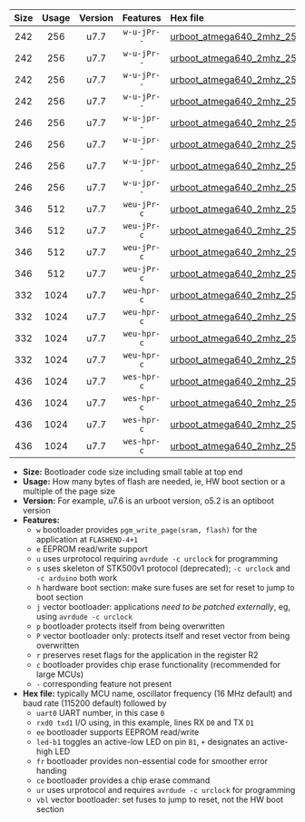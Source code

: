 |Size|Usage|Version|Features|Hex file|
|:-:|:-:|:-:|:-:|:--|
|242|256|u7.7|`w-u-jPr--`|[urboot_atmega640_2mhz_250000bps_uart0_rxe0_txe1_led+b7_ur_vbl.hex](https://raw.githubusercontent.com/stefanrueger/urboot.hex/main/cores/megacore/atmega640/fcpu_2mhz/250000_bps/urboot_atmega640_2mhz_250000bps_uart0_rxe0_txe1_led+b7_ur_vbl.hex)|
|242|256|u7.7|`w-u-jPr--`|[urboot_atmega640_2mhz_250000bps_uart1_rxd2_txd3_led+b7_ur_vbl.hex](https://raw.githubusercontent.com/stefanrueger/urboot.hex/main/cores/megacore/atmega640/fcpu_2mhz/250000_bps/urboot_atmega640_2mhz_250000bps_uart1_rxd2_txd3_led+b7_ur_vbl.hex)|
|242|256|u7.7|`w-u-jPr--`|[urboot_atmega640_2mhz_250000bps_uart2_rxh0_txh1_led+b7_ur_vbl.hex](https://raw.githubusercontent.com/stefanrueger/urboot.hex/main/cores/megacore/atmega640/fcpu_2mhz/250000_bps/urboot_atmega640_2mhz_250000bps_uart2_rxh0_txh1_led+b7_ur_vbl.hex)|
|242|256|u7.7|`w-u-jPr--`|[urboot_atmega640_2mhz_250000bps_uart3_rxj0_txj1_led+b7_ur_vbl.hex](https://raw.githubusercontent.com/stefanrueger/urboot.hex/main/cores/megacore/atmega640/fcpu_2mhz/250000_bps/urboot_atmega640_2mhz_250000bps_uart3_rxj0_txj1_led+b7_ur_vbl.hex)|
|246|256|u7.7|`w-u-jpr--`|[urboot_atmega640_2mhz_250000bps_uart0_rxe0_txe1_led+b7_fr_ur_vbl.hex](https://raw.githubusercontent.com/stefanrueger/urboot.hex/main/cores/megacore/atmega640/fcpu_2mhz/250000_bps/urboot_atmega640_2mhz_250000bps_uart0_rxe0_txe1_led+b7_fr_ur_vbl.hex)|
|246|256|u7.7|`w-u-jpr--`|[urboot_atmega640_2mhz_250000bps_uart1_rxd2_txd3_led+b7_fr_ur_vbl.hex](https://raw.githubusercontent.com/stefanrueger/urboot.hex/main/cores/megacore/atmega640/fcpu_2mhz/250000_bps/urboot_atmega640_2mhz_250000bps_uart1_rxd2_txd3_led+b7_fr_ur_vbl.hex)|
|246|256|u7.7|`w-u-jpr--`|[urboot_atmega640_2mhz_250000bps_uart2_rxh0_txh1_led+b7_fr_ur_vbl.hex](https://raw.githubusercontent.com/stefanrueger/urboot.hex/main/cores/megacore/atmega640/fcpu_2mhz/250000_bps/urboot_atmega640_2mhz_250000bps_uart2_rxh0_txh1_led+b7_fr_ur_vbl.hex)|
|246|256|u7.7|`w-u-jpr--`|[urboot_atmega640_2mhz_250000bps_uart3_rxj0_txj1_led+b7_fr_ur_vbl.hex](https://raw.githubusercontent.com/stefanrueger/urboot.hex/main/cores/megacore/atmega640/fcpu_2mhz/250000_bps/urboot_atmega640_2mhz_250000bps_uart3_rxj0_txj1_led+b7_fr_ur_vbl.hex)|
|346|512|u7.7|`weu-jPr-c`|[urboot_atmega640_2mhz_250000bps_uart0_rxe0_txe1_ee_led+b7_fr_ce_ur_vbl.hex](https://raw.githubusercontent.com/stefanrueger/urboot.hex/main/cores/megacore/atmega640/fcpu_2mhz/250000_bps/urboot_atmega640_2mhz_250000bps_uart0_rxe0_txe1_ee_led+b7_fr_ce_ur_vbl.hex)|
|346|512|u7.7|`weu-jPr-c`|[urboot_atmega640_2mhz_250000bps_uart1_rxd2_txd3_ee_led+b7_fr_ce_ur_vbl.hex](https://raw.githubusercontent.com/stefanrueger/urboot.hex/main/cores/megacore/atmega640/fcpu_2mhz/250000_bps/urboot_atmega640_2mhz_250000bps_uart1_rxd2_txd3_ee_led+b7_fr_ce_ur_vbl.hex)|
|346|512|u7.7|`weu-jPr-c`|[urboot_atmega640_2mhz_250000bps_uart2_rxh0_txh1_ee_led+b7_fr_ce_ur_vbl.hex](https://raw.githubusercontent.com/stefanrueger/urboot.hex/main/cores/megacore/atmega640/fcpu_2mhz/250000_bps/urboot_atmega640_2mhz_250000bps_uart2_rxh0_txh1_ee_led+b7_fr_ce_ur_vbl.hex)|
|346|512|u7.7|`weu-jPr-c`|[urboot_atmega640_2mhz_250000bps_uart3_rxj0_txj1_ee_led+b7_fr_ce_ur_vbl.hex](https://raw.githubusercontent.com/stefanrueger/urboot.hex/main/cores/megacore/atmega640/fcpu_2mhz/250000_bps/urboot_atmega640_2mhz_250000bps_uart3_rxj0_txj1_ee_led+b7_fr_ce_ur_vbl.hex)|
|332|1024|u7.7|`weu-hpr-c`|[urboot_atmega640_2mhz_250000bps_uart0_rxe0_txe1_ee_led+b7_fr_ce_ur.hex](https://raw.githubusercontent.com/stefanrueger/urboot.hex/main/cores/megacore/atmega640/fcpu_2mhz/250000_bps/urboot_atmega640_2mhz_250000bps_uart0_rxe0_txe1_ee_led+b7_fr_ce_ur.hex)|
|332|1024|u7.7|`weu-hpr-c`|[urboot_atmega640_2mhz_250000bps_uart1_rxd2_txd3_ee_led+b7_fr_ce_ur.hex](https://raw.githubusercontent.com/stefanrueger/urboot.hex/main/cores/megacore/atmega640/fcpu_2mhz/250000_bps/urboot_atmega640_2mhz_250000bps_uart1_rxd2_txd3_ee_led+b7_fr_ce_ur.hex)|
|332|1024|u7.7|`weu-hpr-c`|[urboot_atmega640_2mhz_250000bps_uart2_rxh0_txh1_ee_led+b7_fr_ce_ur.hex](https://raw.githubusercontent.com/stefanrueger/urboot.hex/main/cores/megacore/atmega640/fcpu_2mhz/250000_bps/urboot_atmega640_2mhz_250000bps_uart2_rxh0_txh1_ee_led+b7_fr_ce_ur.hex)|
|332|1024|u7.7|`weu-hpr-c`|[urboot_atmega640_2mhz_250000bps_uart3_rxj0_txj1_ee_led+b7_fr_ce_ur.hex](https://raw.githubusercontent.com/stefanrueger/urboot.hex/main/cores/megacore/atmega640/fcpu_2mhz/250000_bps/urboot_atmega640_2mhz_250000bps_uart3_rxj0_txj1_ee_led+b7_fr_ce_ur.hex)|
|436|1024|u7.7|`wes-hpr-c`|[urboot_atmega640_2mhz_250000bps_uart0_rxe0_txe1_ee_led+b7_fr_ce.hex](https://raw.githubusercontent.com/stefanrueger/urboot.hex/main/cores/megacore/atmega640/fcpu_2mhz/250000_bps/urboot_atmega640_2mhz_250000bps_uart0_rxe0_txe1_ee_led+b7_fr_ce.hex)|
|436|1024|u7.7|`wes-hpr-c`|[urboot_atmega640_2mhz_250000bps_uart1_rxd2_txd3_ee_led+b7_fr_ce.hex](https://raw.githubusercontent.com/stefanrueger/urboot.hex/main/cores/megacore/atmega640/fcpu_2mhz/250000_bps/urboot_atmega640_2mhz_250000bps_uart1_rxd2_txd3_ee_led+b7_fr_ce.hex)|
|436|1024|u7.7|`wes-hpr-c`|[urboot_atmega640_2mhz_250000bps_uart2_rxh0_txh1_ee_led+b7_fr_ce.hex](https://raw.githubusercontent.com/stefanrueger/urboot.hex/main/cores/megacore/atmega640/fcpu_2mhz/250000_bps/urboot_atmega640_2mhz_250000bps_uart2_rxh0_txh1_ee_led+b7_fr_ce.hex)|
|436|1024|u7.7|`wes-hpr-c`|[urboot_atmega640_2mhz_250000bps_uart3_rxj0_txj1_ee_led+b7_fr_ce.hex](https://raw.githubusercontent.com/stefanrueger/urboot.hex/main/cores/megacore/atmega640/fcpu_2mhz/250000_bps/urboot_atmega640_2mhz_250000bps_uart3_rxj0_txj1_ee_led+b7_fr_ce.hex)|

- **Size:** Bootloader code size including small table at top end
- **Usage:** How many bytes of flash are needed, ie, HW boot section or a multiple of the page size
- **Version:** For example, u7.6 is an urboot version, o5.2 is an optiboot version
- **Features:**
  + `w` bootloader provides `pgm_write_page(sram, flash)` for the application at `FLASHEND-4+1`
  + `e` EEPROM read/write support
  + `u` uses urprotocol requiring `avrdude -c urclock` for programming
  + `s` uses skeleton of STK500v1 protocol (deprecated); `-c urclock` and `-c arduino` both work
  + `h` hardware boot section: make sure fuses are set for reset to jump to boot section
  + `j` vector bootloader: applications *need to be patched externally*, eg, using `avrdude -c urclock`
  + `p` bootloader protects itself from being overwritten
  + `P` vector bootloader only: protects itself and reset vector from being overwritten
  + `r` preserves reset flags for the application in the register R2
  + `c` bootloader provides chip erase functionality (recommended for large MCUs)
  + `-` corresponding feature not present
- **Hex file:** typically MCU name, oscillator frequency (16 MHz default) and baud rate (115200 default) followed by
  + `uart0` UART number, in this case `0`
  + `rxd0 txd1` I/O using, in this example, lines RX `D0` and TX `D1`
  + `ee` bootloader supports EEPROM read/write
  + `led-b1` toggles an active-low LED on pin `B1`, `+` designates an active-high LED
  + `fr` bootloader provides non-essential code for smoother error handing
  + `ce` bootloader provides a chip erase command
  + `ur` uses urprotocol and requires `avrdude -c urclock` for programming
  + `vbl` vector bootloader: set fuses to jump to reset, not the HW boot section
